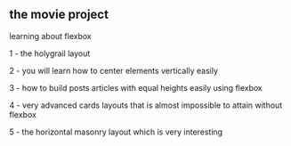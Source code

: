 ## the movie project

learning about flexbox

1 - the holygrail layout

2 - you will learn how to center elements vertically easily

3 - how to build posts articles with equal heights easily using flexbox

4 - very advanced cards layouts that is almost impossible to attain without flexbox

5 - the horizontal masonry layout which is very interesting